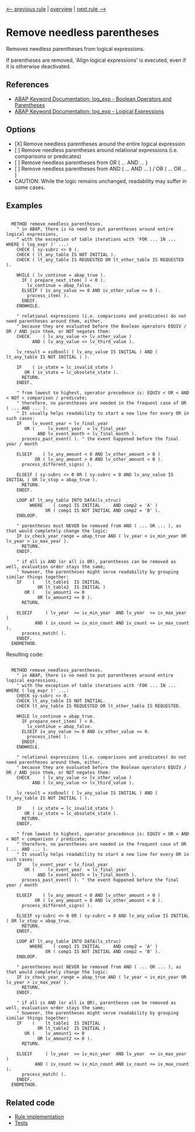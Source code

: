 [<-- previous rule](StringTemplateRule.md) | [overview](../rules.md) | [next rule -->](EmptyCommandRule.md)

# Remove needless parentheses

Removes needless parentheses from logical expressions.

If parentheses are removed, 'Align logical expressions' is executed, even if it is otherwise deactivated.

## References

* [ABAP Keyword Documentation: log\_exp - Boolean Operators and Parentheses](https://help.sap.com/doc/abapdocu_latest_index_htm/latest/en-US/index.htm?file=abenlogexp_boole.htm)
* [ABAP Keyword Documentation: log\_exp - Logical Expressions](https://help.sap.com/doc/abapdocu_latest_index_htm/latest/en-US/index.htm?file=abenlogexp.htm)

## Options

* \[X\] Remove needless parentheses around the entire logical expression
* \[ \] Remove needless parentheses around relational expressions \(i.e. comparisons or predicates\)
* \[ \] Remove needless parentheses from OR  \( ... AND ... \)
* \[ \] Remove needless parentheses from AND \( ... AND ... \) /  OR  \( ... OR ... \)
* CAUTION: While the logic remains unchanged, readability may suffer in some cases.

## Examples


```ABAP

  METHOD remove_needless_parentheses.
    " in ABAP, there is no need to put parentheses around entire logical expressions,
    " with the exception of table iterations with 'FOR ... IN ... WHERE ( log_expr )' ...:
    CHECK ( sy-subrc <> 0 ).
    CHECK ( lt_any_table IS NOT INITIAL ).
    CHECK ( lt_any_table IS REQUESTED OR lt_other_table IS REQUESTED ).

    WHILE ( lv_continue = abap_true ).
      IF ( prepare_next_item( ) < 0 ).
        lv_continue = abap_false.
      ELSEIF ( iv_any_value >= 0 AND iv_other_value <= 0 ).
        process_item( ).
      ENDIF.
    ENDWHILE.

    " relational expressions (i.e. comparisons and predicates) do not need parentheses around them, either,
    " because they are evaluated before the Boolean operators EQUIV / OR / AND join them, or NOT negates them:
    CHECK     ( lv_any_value <> lv_other_value )
          AND ( lv_any_value <> lv_third_value ).

    lv_result = xsdbool( ( lv_any_value IS INITIAL ) AND ( lt_any_table IS NOT INITIAL ) ).

    IF    ( iv_state = lc_invalid_state )
       OR ( iv_state = lc_obsolete_state ).
      RETURN.
    ENDIF.

    " from lowest to highest, operator precedence is: EQUIV < OR < AND < NOT < comparison / predicate;
    " therefore, no parentheses are needed in the frequent case of OR ( ... AND ... ).
    " It usually helps readability to start a new line for every OR in such cases:
    IF    lv_event_year < lv_final_year
       OR (     lv_event_year  = lv_final_year
            AND lv_event_month < lv_final_month ).
      process_past_event( ). " the event happened before the final year / month

    ELSEIF    ( lv_any_amount < 0 AND lv_other_amount > 0 )
           OR ( lv_any_amount > 0 AND lv_other_amount < 0 ).
      process_different_signs( ).

    ELSEIF ( sy-subrc <> 0 OR ( sy-subrc = 0 AND lv_any_value IS INITIAL ) OR lv_stop = abap_true ).
      RETURN.
    ENDIF.

    LOOP AT lt_any_table INTO DATA(ls_struc)
         WHERE    ( comp1 IS INITIAL     AND comp2 = 'A' )
               OR ( comp1 IS NOT INITIAL AND comp2 = 'B' ).
    ENDLOOP.

    " parentheses must NEVER be removed from AND ( ... OR ... ), as that would completely change the logic:
    IF iv_check_year_range = abap_true AND ( lv_year < iv_min_year OR lv_year > iv_max_year ).
      RETURN.
    ENDIF.

    " if all is AND (or all is OR), parentheses can be removed as well, evaluation order stays the same;
    " however, the parentheses might serve readability by grouping similar things together:
    IF    (    lt_table1  IS INITIAL
            OR lt_table2  IS INITIAL )
       OR (    lv_amount1 <= 0
            OR lv_amount2 <= 0 ).
      RETURN.

    ELSEIF     ( lv_year  >= iv_min_year  AND lv_year  <= iv_max_year )
           AND ( iv_count >= iv_min_count AND iv_count <= iv_max_count ).
      process_match( ).
    ENDIF.
  ENDMETHOD.
```

Resulting code:

```ABAP

  METHOD remove_needless_parentheses.
    " in ABAP, there is no need to put parentheses around entire logical expressions,
    " with the exception of table iterations with 'FOR ... IN ... WHERE ( log_expr )' ...:
    CHECK sy-subrc <> 0.
    CHECK lt_any_table IS NOT INITIAL.
    CHECK lt_any_table IS REQUESTED OR lt_other_table IS REQUESTED.

    WHILE lv_continue = abap_true.
      IF prepare_next_item( ) < 0.
        lv_continue = abap_false.
      ELSEIF iv_any_value >= 0 AND iv_other_value <= 0.
        process_item( ).
      ENDIF.
    ENDWHILE.

    " relational expressions (i.e. comparisons and predicates) do not need parentheses around them, either,
    " because they are evaluated before the Boolean operators EQUIV / OR / AND join them, or NOT negates them:
    CHECK     ( lv_any_value <> lv_other_value )
          AND ( lv_any_value <> lv_third_value ).

    lv_result = xsdbool( ( lv_any_value IS INITIAL ) AND ( lt_any_table IS NOT INITIAL ) ).

    IF    ( iv_state = lc_invalid_state )
       OR ( iv_state = lc_obsolete_state ).
      RETURN.
    ENDIF.

    " from lowest to highest, operator precedence is: EQUIV < OR < AND < NOT < comparison / predicate;
    " therefore, no parentheses are needed in the frequent case of OR ( ... AND ... ).
    " It usually helps readability to start a new line for every OR in such cases:
    IF    lv_event_year < lv_final_year
       OR (     lv_event_year  = lv_final_year
            AND lv_event_month < lv_final_month ).
      process_past_event( ). " the event happened before the final year / month

    ELSEIF    ( lv_any_amount < 0 AND lv_other_amount > 0 )
           OR ( lv_any_amount > 0 AND lv_other_amount < 0 ).
      process_different_signs( ).

    ELSEIF sy-subrc <> 0 OR ( sy-subrc = 0 AND lv_any_value IS INITIAL ) OR lv_stop = abap_true.
      RETURN.
    ENDIF.

    LOOP AT lt_any_table INTO DATA(ls_struc)
         WHERE    ( comp1 IS INITIAL     AND comp2 = 'A' )
               OR ( comp1 IS NOT INITIAL AND comp2 = 'B' ).
    ENDLOOP.

    " parentheses must NEVER be removed from AND ( ... OR ... ), as that would completely change the logic:
    IF iv_check_year_range = abap_true AND ( lv_year < iv_min_year OR lv_year > iv_max_year ).
      RETURN.
    ENDIF.

    " if all is AND (or all is OR), parentheses can be removed as well, evaluation order stays the same;
    " however, the parentheses might serve readability by grouping similar things together:
    IF    (    lt_table1  IS INITIAL
            OR lt_table2  IS INITIAL )
       OR (    lv_amount1 <= 0
            OR lv_amount2 <= 0 ).
      RETURN.

    ELSEIF     ( lv_year  >= iv_min_year  AND lv_year  <= iv_max_year )
           AND ( iv_count >= iv_min_count AND iv_count <= iv_max_count ).
      process_match( ).
    ENDIF.
  ENDMETHOD.
```

## Related code

* [Rule implementation](../../com.sap.adt.abapcleaner/src/com/sap/adt/abapcleaner/rules/syntax/NeedlessParenthesesRule.java)
* [Tests](../../test/com.sap.adt.abapcleaner.test/src/com/sap/adt/abapcleaner/rules/syntax/NeedlessParenthesesTest.java)

